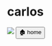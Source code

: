 ---
---
<html lang="en">
	<head>
		<meta charset="utf-8" />
		<meta name="generator" content={Astro.generator} />
		<link rel="icon" type="image/svg+xml" href="/favicon.svg" />
		<title>carlos</title>
        <meta content="carlos" property="og:title" />
		<meta content="carlos" property="og:description" />
		<meta content="/characters/carlos/sheet.png" property="og:image" />
		<meta content="#6699ff" data-react-helmet="true" name="theme-color" />
		<meta name="twitter:card" content="summary_large_image">
	</head>
	<body style="background-color: var(--col-bg);">
        <h1>carlos</h1>
        <img src="/characters/carlos/sheet.png" />
        <button onclick="window.location.href = '/characters'">🏚 home</button>
        <br>
    </body>
</html>